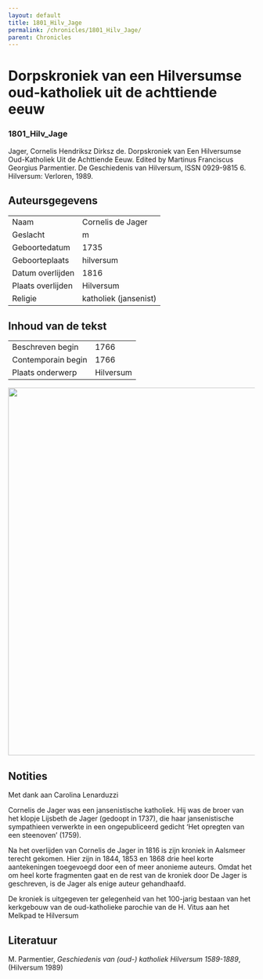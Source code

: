 ```yaml
---
layout: default
title: 1801_Hilv_Jage
permalink: /chronicles/1801_Hilv_Jage/
parent: Chronicles
--- 
```



# Dorpskroniek van een Hilversumse oud-katholiek uit de achttiende eeuw 

### 1801_Hilv_Jage 

Jager, Cornelis Hendriksz Dirksz de. Dorpskroniek van Een Hilversumse Oud-Katholiek Uit de Achttiende Eeuw. Edited by Martinus Franciscus Georgius Parmentier. De Geschiedenis van Hilversum, ISSN 0929-9815 6. Hilversum: Verloren, 1989. 

## Auteursgegevens 

| | | 
| --------------- | --------------- | 
| Naam | Cornelis de Jager | 
| Geslacht | m | 
| Geboortedatum | 1735 | 
| Geboorteplaats | hilversum | 
| Datum overlijden | 1816 | 
| Plaats overlijden | Hilversum | 
| Religie | katholiek (jansenist) | 

## Inhoud van de tekst 

| | | 
| --------------- | --------------- | 
| Beschreven begin | 1766 | 
| Contemporain begin | 1766 | 
| Plaats onderwerp | Hilversum | 

[<img src="..\..\barplots_chronicles\1801_Hilv_Jage.jpg" width="750"/>](..\..\barplots_chronicles\1801_Hilv_Jage.jpg) 

## Notities 

Met dank aan Carolina Lenarduzzi

Cornelis de Jager was een jansenistische katholiek. Hij was de broer van het
klopje Lijsbeth de Jager (gedoopt in 1737), die haar jansenistische
sympathieen verwerkte in een ongepubliceerd gedicht ‘Het opregten van een
steenoven’  (1759).

Na het overlijden van Cornelis de Jager in 1816 is zijn kroniek in Aalsmeer
terecht gekomen. Hier zijn in 1844, 1853 en 1868 drie heel korte aantekeningen
toegevoegd door een of meer anonieme auteurs. Omdat het om heel korte
fragmenten gaat en  de rest van de kroniek door De Jager is geschreven, is de
Jager als enige auteur gehandhaafd.



De kroniek is uitgegeven ter gelegenheid van het 100-jarig bestaan van het kerkgebouw van de
oud-katholieke parochie van de H. Vitus aan het Melkpad te Hilversum




## Literatuur 

M. Parmentier, *Geschiedenis van*
*(oud-) katholiek Hilversum 1589-1889*, (Hilversum 1989)
